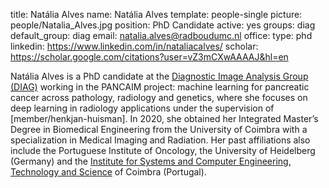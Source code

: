 title: Natália Alves
name: Natália Alves
template: people-single
picture: people/Natalia_Alves.jpg
position: PhD Candidate
active: yes
groups: diag
default_group: diag
email: natalia.alves@radboudumc.nl
office: 
type: phd
linkedin: https://www.linkedin.com/in/nataliacalves/
scholar: https://scholar.google.com/citations?user=vZ3mCXwAAAAJ&hl=en

Natália Alves is a PhD candidate at the [Diagnostic Image Analysis Group (DIAG)](https://www.diagnijmegen.nl/) working in the PANCAIM project: machine learning for pancreatic cancer across pathology, radiology and genetics, where she focuses on deep learning in radiology applications under the supervision of [member/henkjan-huisman]. In 2020, she obtained her Integrated Master’s Degree in Biomedical Engineering from the University of Coimbra with a specialization in Medical Imaging and Radiation. Her past affiliations also include the Portuguese Institute of Oncology, the University of Heidelberg (Germany) and the [Institute for Systems and Computer Engineering, Technology and Science](https://www.inesctec.pt/en) of Coimbra (Portugal).
